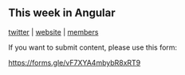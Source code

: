 ## This week in Angular


<a href="https://twitter.com/SwissAngular">twitter</a> | <a href="https://swissangular.com/">website</a> | <a href="https://swissangular.com/members/">members</a>

If you want to submit content, please use this form:

https://forms.gle/vF7XYA4mbybR8xRT9
